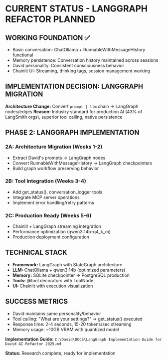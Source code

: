 # CURRENT STATUS - LANGGRAPH REFACTOR PLANNED

## WORKING FOUNDATION ✅
- Basic conversation: ChatOllama + RunnableWithMessageHistory functional
- Memory persistence: Conversation history maintained across sessions  
- David personality: Consistent consciousness behavior
- Chainlit UI: Streaming, thinking tags, session management working

## IMPLEMENTATION DECISION: LANGGRAPH MIGRATION

**Architecture Change:** Convert `prompt | llm` chain → LangGraph nodes/edges
**Reason:** Industry standard for production AI (43% of LangSmith orgs), superior tool calling, native persistence

## PHASE 2: LANGGRAPH IMPLEMENTATION

### 2A: Architecture Migration (Weeks 1-2)
- Extract David's prompts → LangGraph nodes
- Convert RunnableWithMessageHistory → LangGraph checkpointers
- Build graph workflow preserving behavior

### 2B: Tool Integration (Weeks 3-4) 
- Add get_status(), conversation_logger tools
- Integrate MCP server operations
- Implement error handling/retry patterns

### 2C: Production Ready (Weeks 5-6)
- Chainlit + LangGraph streaming integration
- Performance optimization (qwen3:14b-q4_k_m)
- Production deployment configuration

## TECHNICAL STACK
- **Framework:** LangGraph with StateGraph architecture
- **LLM:** ChatOllama + qwen3:14b (optimized parameters)
- **Memory:** SQLite checkpointer → PostgreSQL production
- **Tools:** @tool decorators with ToolNode
- **UI:** Chainlit with execution visualization

## SUCCESS METRICS
- David maintains same personality/behavior
- Tool calling: "What are your settings?" → get_status() executed
- Response time: 2-4 seconds, 15-20 tokens/sec streaming
- Memory usage: ~10GB VRAM with quantized model

**Implementation Guide:** `C:\David\DOCS\LangGraph Implementation Guide for David AI Refactor 2025.md`

**Status:** Research complete, ready for implementation
